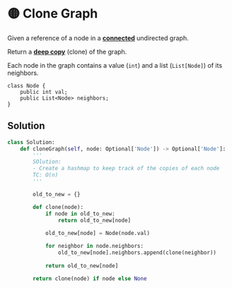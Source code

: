 # 🟡 Clone Graph

Given a reference of a node in a [**connected**](https://en.wikipedia.org/wiki/Connectivity\_\(graph\_theory\)#Connected\_graph) undirected graph.

Return a [**deep copy**](https://en.wikipedia.org/wiki/Object\_copying#Deep\_copy) (clone) of the graph.

Each node in the graph contains a value (`int`) and a list (`List[Node]`) of its neighbors.

```
class Node {
    public int val;
    public List<Node> neighbors;
}
```

## &#x20;Solution

```python
class Solution:
    def cloneGraph(self, node: Optional['Node']) -> Optional['Node']:
        '''
        SOlution: 
        - Create a hashmap to keep track of the copies of each node 
        TC: O(n)
        '''

        old_to_new = {}

        def clone(node):
            if node in old_to_new:
                return old_to_new[node]
            
            old_to_new[node] = Node(node.val)

            for neighbor in node.neighbors:
                old_to_new[node].neighbors.append(clone(neighbor))
            
            return old_to_new[node]

        return clone(node) if node else None
```
